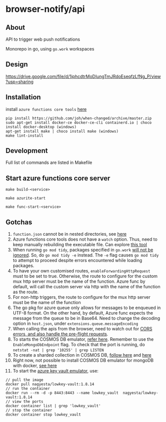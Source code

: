 # browser-notify/api
## About
API to trigger web push notifications

Monorepo in go, using `go.work` workspaces

## Design
https://drive.google.com/file/d/1iphcdtrMoDIungTmJRdoEseqfzLfNg_P/view?usp=sharing

## Installation
install `azure functions core tools` [here](https://docs.microsoft.com/en-us/azure/azure-functions/functions-run-local?tabs=v4%2Cwindows%2Cpowershell%2Cazurecli%2Cbash&source=docs#install-the-azure-functions-core-tools)

```
pip install https://github.com/joh/when-changed/archive/master.zip
sudo apt-get install docker-ce docker-ce-cli containerd.io | choco install docker-desktop (windows)
apt-get install make | choco install make (windows)
make lint-install
```

## Development
Full list of commands are listed in Makefile

## Start azure functions core server
`make build-<service>`

`make azurite-start`

`make func-start-<service>`

## Gotchas
1. `function.json` cannot be in nested directories, see [here](https://github.com/Azure/azure-functions-host/issues/5373)
2. Azure functions core tools does not have a `watch` option. Thus, need to keep manually rebuilding the executable file. Can explore [this tool](https://github.com/canthefason/go-watcher)
3. When running `go mod tidy`, packages specified in `go.work` [will not be ignored](https://github.com/golang/go/issues/50750). So, do `go mod tidy -e` instead. The `-e` flag causes `go mod tidy` to attempt to proceed despite errors encountered while loading packages.
4. To have your own customised routes, `enableForwardingHttpRequest` must to be set to true. Otherwise, the route to configure for the custom mux http server must be the name of the function. Azure func by default, will call the custom server via http with the name of the function as the route.
5. For non-http triggers, the route to configure for the mux http server must be the name of the function
6. The go pkg for azure queue only allows for messages to be enqueued in UTF-8 format. On the other hand, by default, Azure func expects the message from the queue to be in Base64. Need to change the decoding option in `host.json`, under `extensions.queue.messageEncoding`
7. When calling the apis from the browser, need to watch out for [CORS errors, and also handle the pre-flight requests](https://flaviocopes.com/golang-enable-cors/).
8. To starts the COSMOS DB emulator, [refer here](https://docs.microsoft.com/en-us/azure/cosmos-db/local-emulator?tabs=ssl-netstd21#azure-cosmos-dbs-api-for-mongodb). Remember to use the `EnableMongoDbEndpoint` flag. To check that the port is running, do `netstat -nat | grep '10255' | grep LISTEN`
9. To create a sharded collection in COSMOS DB, [follow here](https://stackoverflow.com/a/54869239/6514532) and [here](https://www.mongodb.com/community/forums/t/how-do-you-shard-a-collection-with-the-go-driver/4676)
10. Right now, not possible to install COSMOS DB emulator for mongoDB with docker, [see here](https://github.com/MicrosoftDocs/azure-docs/issues/95755)
11. To start the [azure key vault emulator](https://github.com/nagyesta/lowkey-vault), use:
```
// pull the image
docker pull nagyesta/lowkey-vault:1.8.14
// run the container
docker run --rm -d -p 8443:8443 --name lowkey_vault  nagyesta/lowkey-vault:1.8.14 
// view the ports
docker container list | grep 'lowkey_vault'
// stop the container
docker container stop lowkey_vault
```